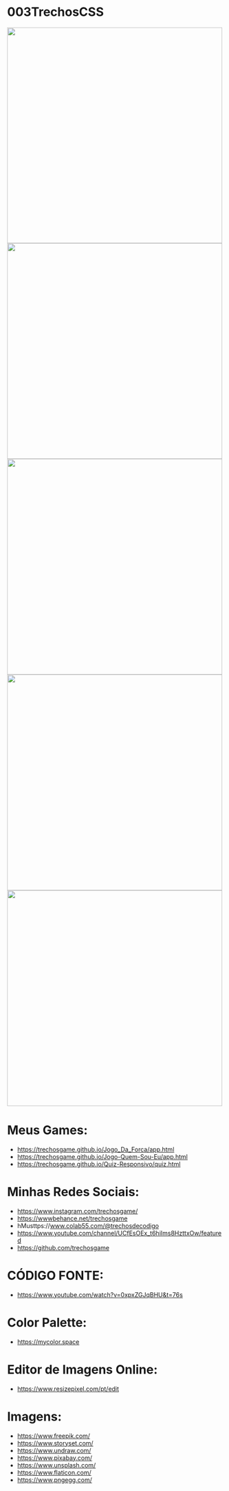 # 003TrechosCSS
<img src="001.png" width="500px">
<img src="002.png" width="500px">
<img src="003.png" width="500px">
<img src="004.png" width="500px">
<img src="005.png" width="500px">

# Meus Games:
- https://trechosgame.github.io/Jogo_Da_Forca/app.html
- https://trechosgame.github.io/Jogo-Quem-Sou-Eu/app.html
- https://trechosgame.github.io/Quiz-Responsivo/quiz.html

# Minhas Redes Sociais:
- https://www.instagram.com/trechosgame/
- https://wwwbehance.net/trechosgame
- hMusttps://www.colab55.com/@trechosdecodigo
- https://www.youtube.com/channel/UCfEsOEx_t6hiIms8HzttxOw/featured
- https://github.com/trechosgame
  
# CÓDIGO FONTE:
 - https://www.youtube.com/watch?v=0xpxZGJqBHU&t=76s

# Color Palette:
 - https://mycolor.space

# Editor de Imagens Online:
 - https://www.resizepixel.com/pt/edit

# Imagens:
- https://www.freepik.com/
- https://www.storyset.com/
- https://www.undraw.com/
- https://www.pixabay.com/
- https://www.unsplash.com/
- https://www.flaticon.com/
- https://www.pngegg.com/


